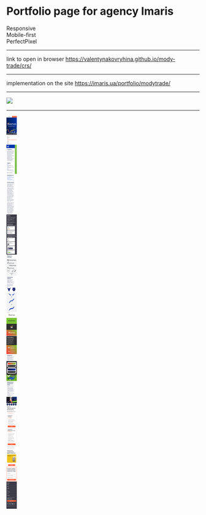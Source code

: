 # Portfolio page for agency Imaris
Responsive<br>
Mobile-first<br>
PerfectPixel
___
link to open in browser https://valentynakovryhina.github.io/mody-trade/crs/
___
implementation on the site https://imaris.ua/portfolio/modytrade/
___
![](https://github.com/ValentynaKovryhina/mody-trade/blob/main/src/desktop.jpg)
___
![](https://github.com/ValentynaKovryhina/mody-trade/blob/main/src/mobile.jpg)
